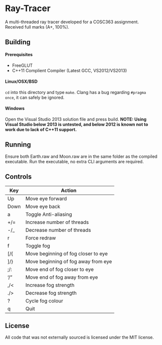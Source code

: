 # Ray-Tracer
A multi-threaded ray tracer developed for a COSC363 assignment. Received full marks (A+, 100%).

## Building
#### Prerequisites
- FreeGLUT
- C++11 Complient Compiler (Latest GCC, VS2012/VS2013)

#### Linux/OSX/BSD
```cd``` into this directory and type ```make```. Clang has a bug regarding ```#pragma once```, it can safely be ignored.

#### Windows
Open the Visual Studio 2013 solution file and press build.
<b>NOTE: Using Visual Studio below 2013 is untested, and below 2012 is known not to work due to lack of C++11 support.</b>

## Running
Ensure both Earth.raw and Moon.raw are in the same folder as the compiled executable. Run the executable, no extra
CLI arguments are required.

## Controls
| Key    	| Action                              	|
|--------	|-------------------------------------	|
| Up     	| Move eye forward                    	|
| Down   	| Move eye back                       	|
| a      	| Toggle Anti-aliasing                	|
| +/=    	| Increase number of threads          	|
| -/_    	| Decrease number of threads          	|
| r      	| Force redraw                        	|
| f      	| Toggle fog                          	|
| [/{    	| Move beginning of fog closer to eye 	|
| ]/}    	| Move beginning of fog away from eye 	|
| ;/:    	| Move end of fog closer to eye       	|
| ‘/”    	| Move end of fog away from eye       	|
| ,/&lt; 	| Increase fog strength               	|
| ./&gt; 	| Decrease fog strength               	|
| ?      	| Cycle fog colour                    	|
| q      	| Quit                                	|

## License
All code that was not externally sourced is licensed under the MIT license.
